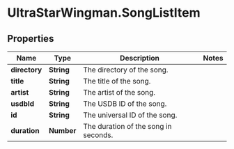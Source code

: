# UltraStarWingman.SongListItem

## Properties

Name | Type | Description | Notes
------------ | ------------- | ------------- | -------------
**directory** | **String** | The directory of the song. | 
**title** | **String** | The title of the song. | 
**artist** | **String** | The artist of the song. | 
**usdbId** | **String** | The USDB ID of the song. | 
**id** | **String** | The universal ID of the song. | 
**duration** | **Number** | The duration of the song in seconds. | 


